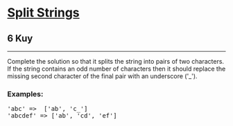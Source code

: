 <h1><a href="https://www.codewars.com/kata/515de9ae9dcfc28eb6000001">Split Strings</a></h1>
<h2>6 Kuy</h2>
<hr>
<p>Complete the solution so that it splits the string into pairs of two characters. 
If the string contains an odd number of characters then it should replace 
the missing second character of the final pair with an underscore ('_').</p>
<h3>Examples:</h3>
<pre>
'abc' =>  ['ab', 'c_']
'abcdef' => ['ab', 'cd', 'ef']
</pre>

